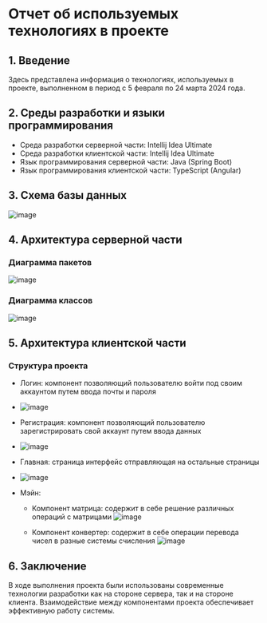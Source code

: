 # Отчет об используемых технологиях в проекте

## 1. Введение
Здесь представлена информация о технологиях, используемых в проекте, выполненном в период с 5 февраля по 24 марта 2024 года.

## 2. Среды разработки и языки программирования
- Среда разработки серверной части: Intellij Idea Ultimate
- Среда разработки клиентской части: Intellij Idea Ultimate
- Язык программирования серверной части: Java (Spring Boot)
- Язык программирования клиентской части: TypeScript (Angular)

## 3. Схема базы данных
![image](https://github.com/papavlusha/Online-Calculator-backend/assets/95144497/c8e1e354-ca14-4198-9a58-0dac03449b0f)


## 4. Архитектура серверной части
### Диаграмма пакетов
![image](https://github.com/papavlusha/Online-Calculator-backend/assets/95144497/2389d1b9-70ed-47cc-aa0a-f40242c892d5)


### Диаграмма классов
![image](https://github.com/papavlusha/Online-Calculator-backend/assets/95144497/b3af411e-789e-413b-ad46-26f24ec1ce0f)


## 5. Архитектура клиентской части
### Структура проекта
- Логин: компонент позволяющий пользователю войти под своим аккаунтом путем ввода почты и пароля
- ![image](https://github.com/papavlusha/Online-Calculator-backend/assets/95187375/c4d036d8-cd70-4ebc-8082-07a3279ca963)
- Регистрация: компонент позволяющий пользователю зарегистрировать  свой аккаунт путем ввода данных
- ![image](https://github.com/papavlusha/Online-Calculator-backend/assets/95187375/084b3e57-4a9e-4ffe-bd1d-bc9c20accbbc)
- Главная: страница интерфейс отправляющая на остальные страницы
- ![image](https://github.com/papavlusha/Online-Calculator-backend/assets/95187375/148eebf6-8d38-4a78-9ccf-4f073ed035d8)

- Мэйн:
  - Компонент матрица: содержит в себе решение различных операций с матрицами
    ![image](https://github.com/papavlusha/Online-Calculator-backend/assets/95187375/f6fd712f-4b24-4850-bccd-33409298dd9a)

  - Компонент конвертер: содержит в себе операции перевода чисел в разные системы счисления
    ![image](https://github.com/papavlusha/Online-Calculator-backend/assets/95187375/e728deb2-69d7-4b38-8d1e-d88737e7ef9b)


## 6. Заключение
В ходе выполнения проекта были использованы современные технологии разработки как на стороне сервера, так и на стороне клиента. Взаимодействие между компонентами проекта обеспечивает эффективную работу системы.


